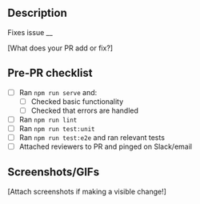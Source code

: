 ## Description

Fixes issue \_\_

[What does your PR add or fix?]

## Pre-PR checklist

- [ ] Ran `npm run serve` and:
  - [ ] Checked basic functionality
  - [ ] Checked that errors are handled
- [ ] Ran `npm run lint`
- [ ] Ran `npm run test:unit`
- [ ] Ran `npm run test:e2e` and ran relevant tests
- [ ] Attached reviewers to PR and pinged on Slack/email

## Screenshots/GIFs

[Attach screenshots if making a visible change!]
